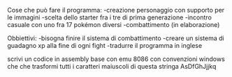 Cose che può fare il programma:
-creazione personaggio con supporto per le immagini
-scelta dello starter fra i tre di prima generazione
-incontro casuale con uno fra 17 pokémon diversi
-combattimento (in elaborazione)

Obbiettivi:
-bisogna finire il sistema di combattimento
-creare un sistema di guadagno xp alla fine di ogni fight
-tradurre il programma in inglese



scrivi un codice in assembly base con emu 8086 con convenzioni windows che che trasformi tutti i caratteri maiuscoli  di questa stringa AsDfGhJjjkq
